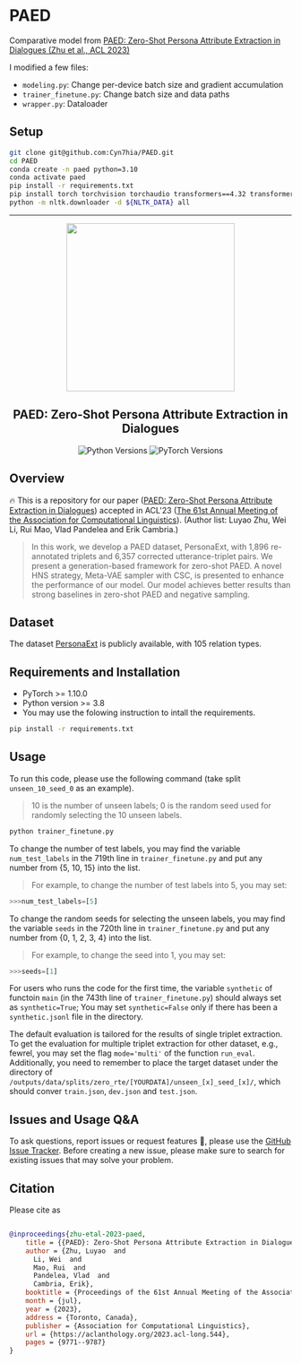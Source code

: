 # PAED

Comparative model from [PAED: Zero-Shot Persona Attribute Extraction in Dialogues (Zhu et al., ACL 2023)](https://aclanthology.org/2023.acl-long.544/)

I modified a few files:

* `modeling.py`: Change per-device batch size and gradient accumulation
* `trainer_finetune.py`: Change batch size and data paths
* `wrapper.py`: Dataloader

## Setup
```bash
git clone git@github.com:Cyn7hia/PAED.git
cd PAED
conda create -n paed python=3.10
conda activate paed
pip install -r requirements.txt
pip install torch torchvision torchaudio transformers==4.32 transformers[torch] jsonlines tqdm scikit-learn
python -m nltk.downloader -d ${NLTK_DATA} all
```

---------------------------------

<div align="center"><img src="https://github.com/Cyn7hia/PAED/blob/main/image/Meta-VAE_sampler.png" height="300px"/></div>
<h2 align="center">PAED: Zero-Shot Persona Attribute Extraction in Dialogues</h2>

<div align="center">
    <a>
        <img alt="Python Versions" src="https://img.shields.io/badge/python-%3E%3D3.8-blue">
    </a>
    <a>
        <img alt="PyTorch Versions" src="https://img.shields.io/badge/pytorch-%3E%3D1.10.0-green">
    </a>
</div>

## Overview
🔥 This is a repository for our paper ([PAED: Zero-Shot Persona Attribute Extraction in Dialogues](https://aclanthology.org/2023.acl-long.544.pdf)) accepted in ACL'23 ([The 61st Annual Meeting of the Association for Computational Linguistics](https://2023.aclweb.org)). (Author list: Luyao Zhu, Wei Li, Rui Mao, Vlad Pandelea and Erik Cambria.)
>In this work, we develop a PAED dataset, PersonaExt, with 1,896 re-annotated triplets and 6,357 corrected utterance-triplet pairs. 
>We present a generation-based framework for zero-shot PAED. A novel HNS strategy, Meta-VAE sampler with CSC, is presented to enhance the performance of our model.
>Our model achieves better results than strong baselines in zero-shot PAED and negative sampling.

## Dataset
The dataset [PersonaExt](https://github.com/Cyn7hia/PAED/blob/main/data/ConvAI2/u2t_map_all.json) is publicly available, with 105 relation types.

## Requirements and Installation
* PyTorch >= 1.10.0
* Python version >= 3.8
* You may use the folowing instruction to intall the requirements.
```bash
pip install -r requirements.txt
```

## Usage
To run this code, please use the following command (take split `unseen_10_seed_0` as an example). 
>10 is the number of unseen labels; 0 is the random seed used for randomly selecting the 10 unseen labels.

```bash
python trainer_finetune.py
```
To change the number of test labels, you may find the variable `num_test_labels` in the 719th line in `trainer_finetune.py` and put any number from {5, 10, 15} into the list.
>For example, to change the number of test labels into 5, you may set:
```python
>>>num_test_labels=[5]
```

To change the random seeds for selecting the unseen labels, you may find the variable `seeds` in the 720th line in `trainer_finetune.py` and put any number from {0, 1, 2, 3, 4} into the list.
>For example, to change the seed into 1, you may set:
```python
>>>seeds=[1]
```

For users who runs the code for the first time, the variable `synthetic` of functoin `main` (in the 743th line of `trainer_finetune.py`) should always set as `synthetic=True`; You may set `synthetic=False` only if there has been a `synthetic.jsonl` file in the directory.

The default evaluation is tailored for the results of single triplet extraction. To get the evaluation for multiple triplet extraction for other dataset, e.g., fewrel, you may set the flag `mode='multi'` of the function `run_eval`. Additionally, you need to remember to place the target dataset under the directory of `/outputs/data/splits/zero_rte/[YOURDATA]/unseen_[x]_seed_[x]/`, which should conver `train.json`, `dev.json` and `test.json`.

## Issues and Usage Q&A
To ask questions, report issues or request features 🤔, please use the [GitHub Issue Tracker](https://github.com/Cyn7hia/PAED/issues). Before creating a new issue, please make sure to search for existing issues that may solve your problem.

## Citation
Please cite as
```bibtex

@inproceedings{zhu-etal-2023-paed,
    title = {{PAED}: Zero-Shot Persona Attribute Extraction in Dialogues},
    author = {Zhu, Luyao  and
      Li, Wei  and
      Mao, Rui  and
      Pandelea, Vlad  and
      Cambria, Erik},
    booktitle = {Proceedings of the 61st Annual Meeting of the Association for Computational Linguistics (Volume 1: Long Papers)},
    month = {jul},
    year = {2023},
    address = {Toronto, Canada},
    publisher = {Association for Computational Linguistics},
    url = {https://aclanthology.org/2023.acl-long.544},
    pages = {9771--9787}
}
```



